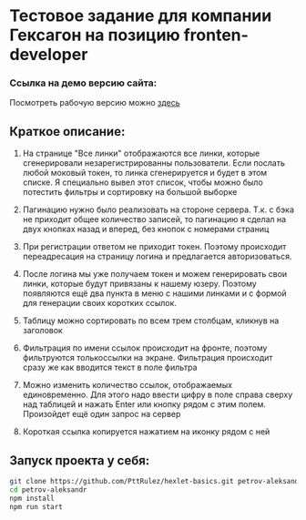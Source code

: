 # Тестовое задание для компании Гексагон на позицию fronten-developer

### **Ссылка на демо версию сайта:**

Посмотреть рабочую версию можно [здесь](http://gexagon.pttrulez.ru)

## **Краткое описание:**

1. На странице "Все линки" отображаются все линки, которые сгенерировали незарегистрированны пользователи. Если послать любой моковый токен, то линка сгенерируется и будет в этом списке. Я специально вывел этот список, чтобы можно было потестить фильтры и сортировку на большой выборке

2. Пагинацию нужно было реализовать на стороне сервера. Т.к. с бэка не приходит общее количество записей, то пагинацию я сделал на двух кнопках назад и вперед, без кнопок с номерами страниц

3. При регистрации ответом не приходит токен. Поэтому происходит переадресация на страницу логина и предлагается авторизоваться.

4. После логина мы уже получаем токен и можем генерировать свои линки, которые будут привязаны к нашему юзеру. Поэтому появляются ещё два пункта в меню с нашими линками и с формой для генерации своих коротких ссылок.

5. Таблицу можно сортировать по всем трем столбцам, кликнув на заголовок

6. Фильтрация по имени ссылок происходит на фронте, поэтому фильтруются толькоссылки на экране. Фильтрация происходит сразу же как вводится текст в поле фильтра

7. Можно изменить количество ссылок, отображаемых единовременно. Для этого надо ввести цифру в поле справа сверху над таблицей и нажать Enter или кнопку рядом с этим полем. Произойдет ещё один запрос на сервер

8. Короткая ссылка копируется нажатием на иконку рядом с ней

## Запуск проекта у себя:

```sh
git clone https://github.com/PttRulez/hexlet-basics.git petrov-aleksandr
cd petrov-aleksandr
npm install
npm run start
```
